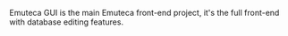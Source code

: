Emuteca GUI is the main Emuteca front-end project, it's the full front-end with database editing features.